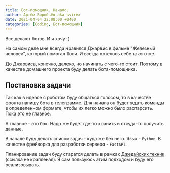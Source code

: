```yaml
---
title: Бот-помощник. Начало.
author: Артём Воробьёв aka svirex
date: 2021-04-04 22:08:00 +0400
categories: [Coding, Бот-помощник]
---
```


Все делают ботов. И я хочу :)

На самом деле мне всегда нравился Джарвис в фильме "Железный человек", который помогал Тони. И всегда хотелось себе такого же.

До Джарвиса, конечно, далеко, но начинать с чего-то стоит. Поэтому в качестве домашнего проекта буду делать бота-помощника.

## Постановка задачи

Так как в идеале с роботом буду общаться голосом, то в качестве фронта напишу бота в телеграмме. Для начала он будет ждать команды в определенном формате, чтобы их легко можно было распарсить. Пока это не главное.

А главное - это бэк. Надо же будет где-то хранить и откуда-то получить данные.

В начале буду делать список задач - куда же без него. Язык - `Python`. В качестве фрейворка для разработки сервера - `FastAPI`.

Планирование задач буду старатся делать в рамках [Джедайских техник](https://www.mann-ivanov-ferber.ru/books/dzhedajskie-texniki/) (ссылка не крапленая). Я сам пользуюсь этим подходом и буду его реализовывать.
